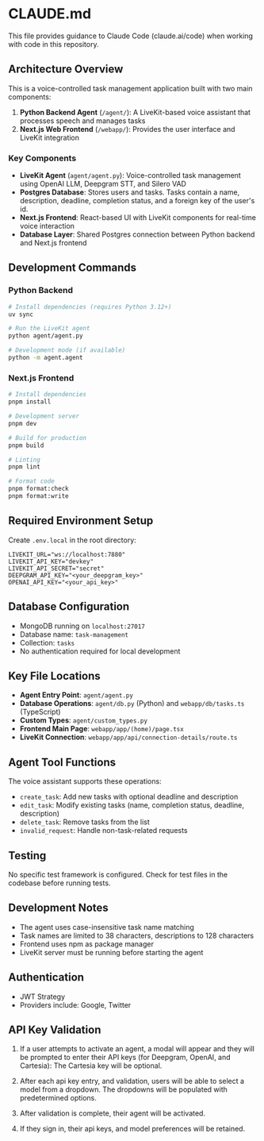 # CLAUDE.md

This file provides guidance to Claude Code (claude.ai/code) when working with code in this repository.

## Architecture Overview

This is a voice-controlled task management application built with two main components:

1. **Python Backend Agent** (`/agent/`): A LiveKit-based voice assistant that processes speech and manages tasks
2. **Next.js Web Frontend** (`/webapp/`): Provides the user interface and LiveKit integration

### Key Components

- **LiveKit Agent** (`agent/agent.py`): Voice-controlled task management using OpenAI LLM, Deepgram STT, and Silero VAD
- **Postgres Database**: Stores users and tasks. Tasks contain a name, description, deadline, completion status, and a foreign key of the user's id.
- **Next.js Frontend**: React-based UI with LiveKit components for real-time voice interaction
- **Database Layer**: Shared Postgres connection between Python backend and Next.js frontend

## Development Commands

### Python Backend
```bash
# Install dependencies (requires Python 3.12+)
uv sync

# Run the LiveKit agent
python agent/agent.py

# Development mode (if available)
python -m agent.agent
```

### Next.js Frontend
```bash
# Install dependencies
pnpm install

# Development server
pnpm dev

# Build for production
pnpm build

# Linting
pnpm lint

# Format code
pnpm format:check
pnpm format:write
```

## Required Environment Setup

Create `.env.local` in the root directory:
```
LIVEKIT_URL="ws://localhost:7880"
LIVEKIT_API_KEY="devkey"
LIVEKIT_API_SECRET="secret"
DEEPGRAM_API_KEY="<your_deepgram_key>"
OPENAI_API_KEY="<your_api_key>"
```

## Database Configuration

- MongoDB running on `localhost:27017`
- Database name: `task-management`
- Collection: `tasks`
- No authentication required for local development

## Key File Locations

- **Agent Entry Point**: `agent/agent.py`
- **Database Operations**: `agent/db.py` (Python) and `webapp/db/tasks.ts` (TypeScript)
- **Custom Types**: `agent/custom_types.py`
- **Frontend Main Page**: `webapp/app/(home)/page.tsx`
- **LiveKit Connection**: `webapp/app/api/connection-details/route.ts`

## Agent Tool Functions

The voice assistant supports these operations:
- `create_task`: Add new tasks with optional deadline and description
- `edit_task`: Modify existing tasks (name, completion status, deadline, description)
- `delete_task`: Remove tasks from the list
- `invalid_request`: Handle non-task-related requests

## Testing

No specific test framework is configured. Check for test files in the codebase before running tests.

## Development Notes

- The agent uses case-insensitive task name matching
- Task names are limited to 38 characters, descriptions to 128 characters
- Frontend uses npm as package manager
- LiveKit server must be running before starting the agent

## Authentication
- JWT Strategy
- Providers include: Google, Twitter

## API Key Validation
1. If a user attempts to activate an agent, a modal will appear and they will be prompted to enter their API keys (for Deepgram, OpenAI, and Cartesia): The Cartesia key will be optional.

2. After each api key entry, and validation, users will be able to select a model from a dropdown. The dropdowns will be populated with predetermined options.

3. After validation is complete, their agent will be activated.

4. If they sign in, their api keys, and model preferences will be retained.
